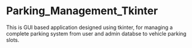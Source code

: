 # Parking_Management_Tkinter
This is GUI based application designed using tkinter, for managing a complete parking system from user and admin databse to vehicle parking slots.
